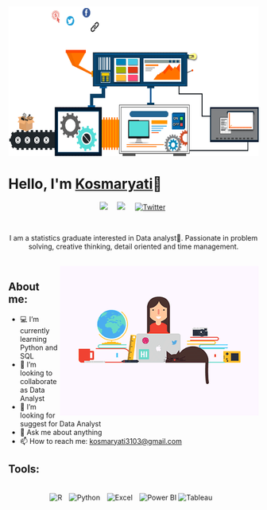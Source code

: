 <img align="center" alt="GIF" src="https://github.com/Kosmaryati13/Kosmaryati13/blob/main/Gif.gif?raw=true" width="900" height="300" />

<br>

# Hello, I'm [Kosmaryati](https://kosmaryati.wordpress.com/)👋

<p align="center">
<a href="https://www.linkedin.com/in/kosmaryati/"><img src="https://img.shields.io/badge/linkedin-%230077B5.svg?&style=for-the-badge&logo=linkedin&logoColor=white" /></a>&nbsp;&nbsp;&nbsp;&nbsp;
<a href="mailto:kosmaryati3103@gmail.com?subject=Olá%20Stefany"><img src="https://img.shields.io/badge/gmail-%23D14836.svg?&style=for-the-badge&logo=gmail&logoColor=white" /></a>&nbsp;&nbsp;&nbsp;&nbsp;
<a href="https://twitter.com/kosmaryati_313"><img src="https://img.shields.io/badge/Twitter-1DA1F2?style=for-the-badge&logo=twitter&logoColor=white" alt="Twitter" /></a>&nbsp;
</p>

<br>

<p align="center">I am a statistics graduate interested in Data analyst💙. Passionate in problem solving, creative thinking, detail oriented
and time management.</p>
<br>

<img align="right" alt="GIF" src="https://github.com/Kosmaryati13/Kosmaryati13/blob/main/Gif1.gif?raw=true" width="400" height="300" />

## About me:

- 💻 I’m currently learning Python and SQL
- 👯 I’m looking to collaborate as Data Analyst
- 🤔 I’m looking for suggest for Data Analyst
- 💬 Ask me about anything
- 📫 How to reach me: kosmaryati3103@gmail.com

## Tools:

<p align="center">
<br />
<img align="center" alt="R" width="30px" src="https://upload.wikimedia.org/wikipedia/commons/thumb/1/1b/R_logo.svg/640px-R_logo.svg.png?20100317150552" style="padding-right:10px;" />
<img align="center" alt="Python" width="30px" src="https://upload.wikimedia.org/wikipedia/commons/thumb/c/c3/Python-logo-notext.svg/110px-Python-logo-notext.svg.png?20100317150552" style="padding-right:10px;" />
<img align="center" alt="Excel" width="30px" src="https://is2-ssl.mzstatic.com/image/thumb/Purple126/v4/a8/fd/5a/a8fd5a84-c6f1-355f-3b9f-6e86598efaa3/XCEL.png/1200x630bb.png" style="padding-right:10px;" />
<img align="center" alt="Power BI" width="30px" src="https://powerbi.microsoft.com/pictures/application-logos/svg/powerbi.svg" style="padding-right:0px;" />
<img align="center" alt="Tableau" width="50px" src="https://logos-world.net/wp-content/uploads/2021/10/Tableau-Symbol.png" style="padding-right:10px;" />
</p>
<br />
